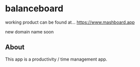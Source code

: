 # balanceboard

working product can be found at... https://www.mashboard.app

new domain name soon

## About

This app is a productivity / time management app.